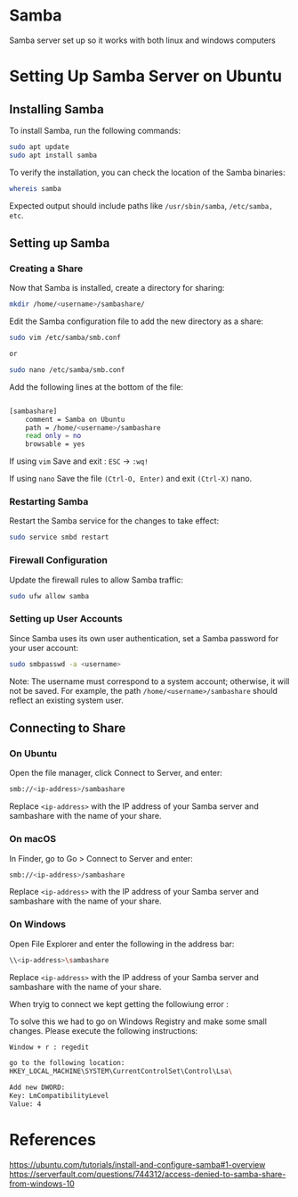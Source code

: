 # Samba
Samba server set up so it works with both linux and windows computers

# Setting Up Samba Server on Ubuntu

## Installing Samba

To install Samba, run the following commands:

```bash
sudo apt update
sudo apt install samba
```

To verify the installation, you can check the location of the Samba binaries:

```bash
whereis samba
```

Expected output should include paths like `/usr/sbin/samba`, `/etc/samba, etc`.

## Setting up Samba

### Creating a Share

Now that Samba is installed, create a directory for sharing:

```bash
mkdir /home/<username>/sambashare/
```

Edit the Samba configuration file to add the new directory as a share:

```bash
sudo vim /etc/samba/smb.conf

or

sudo nano /etc/samba/smb.conf
```


Add the following lines at the bottom of the file:

```bash

[sambashare]
    comment = Samba on Ubuntu
    path = /home/<username>/sambashare
    read only = no
    browsable = yes

```
If using `vim`
Save and exit : `ESC` -> `:wq!`

If using `nano`
Save the file `(Ctrl-O, Enter)` and exit `(Ctrl-X)` nano.

### Restarting Samba

Restart the Samba service for the changes to take effect:

```bash
sudo service smbd restart

```

### Firewall Configuration

Update the firewall rules to allow Samba traffic:

```bash
sudo ufw allow samba

```

### Setting up User Accounts
Since Samba uses its own user authentication, set a Samba password for your user account:

```bash
sudo smbpasswd -a <username>

```
Note: The username must correspond to a system account; otherwise, it will not be saved. For example, the path `/home/<username>/sambashare` should reflect an existing system user.

## Connecting to Share
### On Ubuntu

Open the file manager, click Connect to Server, and enter:

```bash
smb://<ip-address>/sambashare
```
Replace `<ip-address>` with the IP address of your Samba server and sambashare with the name of your share.


### On macOS

In Finder, go to Go > Connect to Server and enter:

```bash
smb://<ip-address>/sambashare
```
Replace `<ip-address>` with the IP address of your Samba server and sambashare with the name of your share.

### On Windows

Open File Explorer and enter the following in the address bar:

```bash
\\<ip-address>\sambashare
```

Replace `<ip-address>` with the IP address of your Samba server and sambashare with the name of your share.

When tryig to connect we kept getting the followiung error :


To solve this we had to go on Windows Registry and make some small changes. Please execute the following instructions:

```bash
Window + r : regedit 

go to the following location:
HKEY_LOCAL_MACHINE\SYSTEM\CurrentControlSet\Control\Lsa\

Add new DWORD:
Key: LmCompatibilityLevel
Value: 4
```

# References
https://ubuntu.com/tutorials/install-and-configure-samba#1-overview
<br>
https://serverfault.com/questions/744312/access-denied-to-samba-share-from-windows-10


